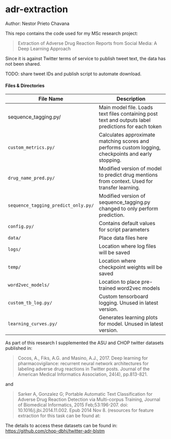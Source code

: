 # adr-extraction
Author: Nestor Prieto Chavana

This repo contains the code used for my MSc research project:
> Extraction of Adverse Drug Reaction Reports from Social Media: A Deep Learning Approach

Since it is against Twitter terms of service to publish tweet text, the data has not been shared.

TODO: share tweet IDs and publish script to automate download.

#### Files & Directories

File Name | Description 
--- | --- 
sequence_tagging.py/ | Main model file. Loads text files containing post text and outputs label predictions for each token
`custom_metrics.py/` | Calculates approximate matching scores and performs custom logging, checkpoints and early stopping.
`drug_name_pred.py/` | Modified version of model to predict drug mentions from context. Used for transfer learning.
`sequence_tagging_predict_only.py/` | Modified version of sequence_tagging.py changed to only perform prediction.
`config.py/` | Contains default values for script parameters
`data/` | Place data files here
`logs/` | Location where log files will be saved
`temp/` | Location where checkpoint weights will be saved
`word2vec_models/` | Location to place pre-trained word2vec models
`custom_tb_log.py/` | Custom tensorboard logging. Unused in latest version.
`learning_curves.py/` | Generates learning plots for model. Unused in latest version.

As part of this research I supplemented the ASU and CHOP twitter datasets published in: 

> Cocos, A., Fiks, A.G. and Masino, A.J., 2017. Deep learning for pharmacovigilance: recurrent neural network architectures for labeling adverse drug reactions in Twitter posts. Journal of the American Medical Informatics Association, 24(4), pp.813-821.

and

> Sarker A, Gonzalez G; Portable Automatic Text Classification for Adverse Drug Reaction Detection via Multi-corpus Training, Journal of Biomedical Informatics, 2015 Feb;53:196-207. doi: 10.1016/j.jbi.2014.11.002. Epub 2014 Nov 8. (resources for feature extraction for this task can be found at: 

The details to access these datasets can be found in: https://github.com/chop-dbhi/twitter-adr-blstm

